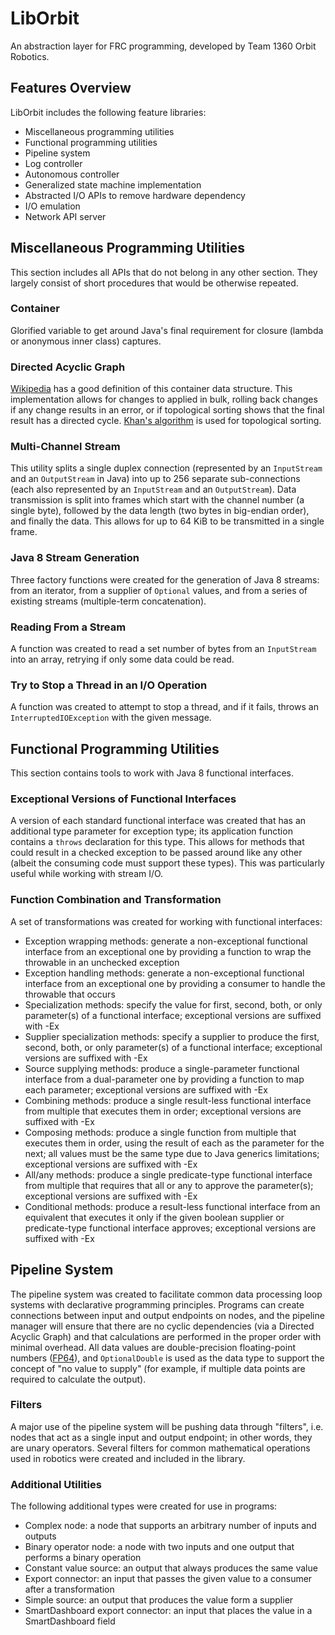 # LibOrbit

An abstraction layer for FRC programming, developed by Team 1360 Orbit Robotics.

## Features Overview

LibOrbit includes the following feature libraries:

* Miscellaneous programming utilities
* Functional programming utilities
* Pipeline system
* Log controller
* Autonomous controller
* Generalized state machine implementation
* Abstracted I/O APIs to remove hardware dependency
* I/O emulation
* Network API server

## Miscellaneous Programming Utilities

This section includes all APIs that do not belong in any other section. They largely consist of short procedures that would be otherwise repeated.

### Container

Glorified variable to get around Java's final requirement for closure (lambda or anonymous inner class) captures.

### Directed Acyclic Graph

[Wikipedia](https://en.wikipedia.org/wiki/Directed_acyclic_graph) has a good definition of this container data structure. This implementation allows for changes to applied in bulk, rolling back changes if any change results in an error, or if topological sorting shows that the final result has a directed cycle. [Khan's algorithm](https://en.wikipedia.org/wiki/Topological_sorting#Kahn.27s_algorithm) is used for topological sorting.

### Multi-Channel Stream

This utility splits a single duplex connection (represented by an `InputStream` and an `OutputStream` in Java) into up to 256 separate sub-connections (each also represented by an `InputStream` and an `OutputStream`). Data transmission is split into frames which start with the channel number (a single byte), followed by the data length (two bytes in big-endian order), and finally the data. This allows for up to 64 KiB to be transmitted in a single frame.

### Java 8 Stream Generation

Three factory functions were created for the generation of Java 8 streams: from an iterator, from a supplier of `Optional` values, and from a series of existing streams (multiple-term concatenation).

### Reading From a Stream

A function was created to read a set number of bytes from an `InputStream` into an array, retrying if only some data could be read.

### Try to Stop a Thread in an I/O Operation

A function was created to attempt to stop a thread, and if it fails, throws an `InterruptedIOException` with the given message.

## Functional Programming Utilities

This section contains tools to work with Java 8 functional interfaces.

### Exceptional Versions of Functional Interfaces

A version of each standard functional interface was created that has an additional type parameter for exception type; its application function contains a `throws` declaration for this type. This allows for methods that could result in a checked exception to be passed around like any other (albeit the consuming code must support these types). This was particularly useful while working with stream I/O.

### Function Combination and Transformation

A set of transformations was created for working with functional interfaces:

* Exception wrapping methods: generate a non-exceptional functional interface from an exceptional one by providing a function to wrap the throwable in an unchecked exception
* Exception handling methods: generate a non-exceptional functional interface from an exceptional one by providing a consumer to handle the throwable that occurs
* Specialization methods: specify the value for first, second, both, or only parameter(s) of a functional interface; exceptional versions are suffixed with -Ex
* Supplier specialization methods: specify a supplier to produce the first, second, both, or only parameter(s) of a functional interface; exceptional versions are suffixed with -Ex
* Source supplying methods: produce a single-parameter functional interface from a dual-parameter one by providing a function to map each parameter; exceptional versions are suffixed with -Ex
* Combining methods: produce a single result-less functional interface from multiple that executes them in order; exceptional versions are suffixed with -Ex
* Composing methods: produce a single function from multiple that executes them in order, using the result of each as the parameter for the next; all values must be the same type due to Java generics limitations; exceptional versions are suffixed with -Ex
* All/any methods: produce a single predicate-type functional interface from multiple that requires that all or any to approve the parameter(s); exceptional versions are suffixed with -Ex
* Conditional methods: produce a result-less functional interface from an equivalent that executes it only if the given boolean supplier or predicate-type functional interface approves; exceptional versions are suffixed with -Ex

## Pipeline System

The pipeline system was created to facilitate common data processing loop systems with declarative programming principles. Programs can create connections between input and output endpoints on nodes, and the pipeline manager will ensure that there are no cyclic dependencies (via a Directed Acyclic Graph) and that calculations are performed in the proper order with minimal overhead. All data values are double-precision floating-point numbers ([FP64](https://en.wikipedia.org/wiki/Double-precision_floating-point_format)), and `OptionalDouble` is used as the data type to support the concept of "no value to supply" (for example, if multiple data points are required to calculate the output).

### Filters

A major use of the pipeline system will be pushing data through "filters", i.e. nodes that act as a single input and output endpoint; in other words, they are unary operators. Several filters for common mathematical operations used in robotics were created and included in the library.

### Additional Utilities

The following additional types were created for use in programs:

* Complex node: a node that supports an arbitrary number of inputs and outputs
* Binary operator node: a node with two inputs and one output that performs a binary operation
* Constant value source: an output that always produces the same value
* Export connector: an input that passes the given value to a consumer after a transformation
* Simple source: an output that produces the value form a supplier
* SmartDashboard export connector: an input that places the value in a SmartDashboard field

